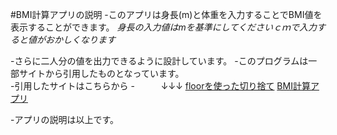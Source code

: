 #BMI計算アプリの説明
-このアプリは身長(m)と体重を入力することでBMI値を表示することができます。
*身長の入力値はmを基準にしてくださいｃｍで入力すると値がおかしくなります*    


-さらに二人分の値を出力できるように設計しています。
-このプログラムは一部サイトから引用したものとなっています。  
-引用したサイトはこちらから
-　　　↓↓↓
[floorを使った切り捨て](https://itsakura.com/java-floor)
[BMI計算アプリ](https://make-lighter.com/bmi-java/)  

-アプリの説明は以上です。

